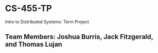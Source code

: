 # CS-455-TP
Intro to Distributed Systems: Term Project

## Team Members: Joshua Burris, Jack Fitzgerald, and Thomas Lujan
